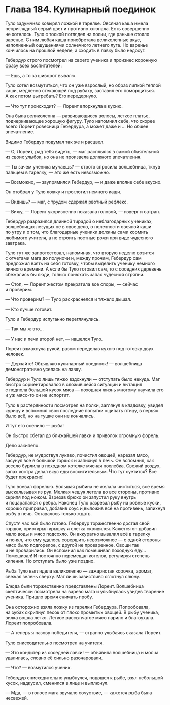 # Глава 184. Кулинарный поединок

Туло задумчиво ковырял ложкой в тарелке. Овсяная каша имела неприглядный серый цвет и противно хлюпала. Есть совершенно не хотелось. Туло с тоской поглядел на полки, где раньше стояло варенье. С ним любая каша приобретала великолепные вкус, наполненный ощущениями солнечного летнего луга. Но варенье кончилось на прошлой неделе, а сходить в лавку было недосуг.

Гебердур строго посмотрел на своего ученика и произнес коронную фразу всех воспитателей:

— Ешь, а то за шиворот вывалю.

Туло хотел возмутиться, что он уже взрослый, но образ липкой теплой каши, медленно стекающей под рубаху, заставил его поморщиться. А как потом выгребать? Его передернуло.

— Что тут происходит? — Лореит впорхнула в кухню.

Она была великолепна — развивающиеся волосы, легкое платье, подчеркивающее хорошую фигуру. Туло напомнил себе, что скорее всего Лореит ровесница Гебердура, а может даже и ... Но общее впечатление.

Видимо Гебердур подумал так же и расцвел.

— О, Лореит, рад тебя видеть, — маг расплылся в самой обаятельной из своих улыбок, но она не произвела должного впечатления.

— Ты зачем ученика мучаешь? — строго спросила волшебница, ткнув пальцем в тарелку, — это же есть невозможно.

— Возможно, — заупрямился Гебердур, — и даже вполне себе вкусно.

Он отобрал у Туло ложку и проглотил немного каши.

— Видишь? — маг, с трудом сдержал рвотный рефлекс.

— Вижу, — Лореит укоризненно показала головой, — изверг и сатрап.

Гебердур разразился длинной тирадой о неблагодарных учениках, волшебницах лезущих не в свое дело, о полезности овсяной каши по утру и о том, что благодарные ученики должны сами кормить любимого учителя, а не строить постные рожи при виде чудесного завтрака.

Туло тут же запротестовал, напоминая, что вторую неделю возится с отчетами мага до полуночи и, между прочим, Гебердур сам предложил взять на себя готовку, чтобы выделить ученику немного личного времени. А если бы Туло готовил сам, то с соседних деревень сбежались бы люди, только понюхать запах чудесной стряпни.

— Стоп, — Лореит жестом прекратила все споры, — сейчас и проверим.

— Что проверим? — Туло раскраснелся и тяжело дышал.

— Кто лучше готовит.

Туло и Гебердур испуганно переглянулись.

— Так мы ж это...

— У нас и печи второй нет, — нашелся Туло.

Лореит взмахнула рукой, разом переделав кухню под готовку двух человек.

— Дерзайте! Объявляю кулинарный поединок! — волшебница демонстративно уселась на лавку.

Гебердур и Туло лишь тяжко вздохнули — отступать было некуда. Маг быстро сориентировался в сложившейся ситуации и вытащил с подпола большой кусок мяса — походная жизнь многому научила его и уж мясо-то он не испортит.

Туло в растерянности посмотрел на полки, заглянул в кладовку, увидел курицу и вспомнил свои последние попытки ощипать птицу, в перьях было всё, но на тушке они не кончались.

И тут его осенило — рыба!

Он быстро сбегал до ближайшей лавки и приволок огромную форель.

Дело закипело.

Гебердур, не мудрствуя лукаво, почистил овощей, нарезал мясо, засунул все в большой горшок и запихнул в печь. Он вспомнил, как весело бурлила в походном котелке мясная похлебка. Свежий воздух, запах костра делал вкус еды восхитительным. Что тут суетится? Все будет прекрасно!

Туло воевал форелью. Большая рыбина не желала чиститься, все время выскальзывая из рук. Мелкая чешуя летела во все стороны, противно скрипя под ножом. Взрезав брюхо он запустил руку внутрь и поцарапался о ребра. Наконец Туло разрезал рыбу на ровные куски, хорошо приправил, добавив соус и,выложив всё на противень, запихнул рыбу в печь. Оставалось только ждать.

Спустя час всё было готово. Гебердур торжественно достал свой горшок, приоткрыл крышку и слегка скривился. Кажется он добавил мало воды и мясо подсохло. Он аккуратно вывалил всё в тарелку и понял, что ему удалось совершить невозможное — с одной стороны мясо было подгорелое, с другой не проваренное. Овощи так и не проварились. Он вспомнил как помешивал походную еду... Помешивал! И постоянно перемещал котелок, регулируя степень кипения. Но отступать было уже поздно.

Рыба Туло выглядела великолепно — зажаристая корочка, аромат, свежая зелень сверху. Маг лишь завистливо сглотнул слюну.

Блюда были торжественно представлены Лореит. Волшебница скептически посмотрела на варево мага и улыбнулась увидев творение ученика. Пришло время снимать пробу.

Она осторожно взяла ложку из тарелки Гебердура. Попробовала, на зубах скрипнул песок от плохо промытых овощей. В рыбу ученика, вилка вошла легко. Легкое рассыпчатое мясо парило и благоухала. Лореит попробовала.

— А теперь я назову победителя, — странно улыбаясь сказала Лореит.

Туло снисходительно посмотрел на учителя.

— Это кондитер из соседней лавки! — объявила волшебница и молча удалилась, словно её сильно разочаровали.

— Что? — возмутился ученик.

Гебердур снисходительно улыбнулся, подошел к рыбе, взял небольшой кусок, надкусил, сменился в лице и выплюнул.

— Мда, — в голосе мага звучало сочуствие, — кажется рыба была несвежей.



